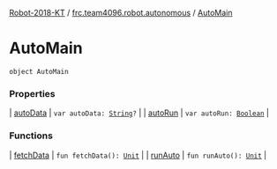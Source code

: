 [Robot-2018-KT](../../index.md) / [frc.team4096.robot.autonomous](../index.md) / [AutoMain](./index.md)

# AutoMain

`object AutoMain`

### Properties

| [autoData](auto-data.md) | `var autoData: `[`String`](https://kotlinlang.org/api/latest/jvm/stdlib/kotlin/-string/index.html)`?` |
| [autoRun](auto-run.md) | `var autoRun: `[`Boolean`](https://kotlinlang.org/api/latest/jvm/stdlib/kotlin/-boolean/index.html) |

### Functions

| [fetchData](fetch-data.md) | `fun fetchData(): `[`Unit`](https://kotlinlang.org/api/latest/jvm/stdlib/kotlin/-unit/index.html) |
| [runAuto](run-auto.md) | `fun runAuto(): `[`Unit`](https://kotlinlang.org/api/latest/jvm/stdlib/kotlin/-unit/index.html) |

